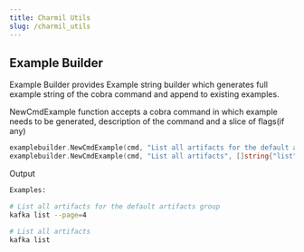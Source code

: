 ```yaml
---
title: Charmil Utils
slug: /charmil_utils
---
```


## Example Builder
Example Builder provides Example string builder which generates full example string of the cobra command and append to existing examples.

NewCmdExample function accepts a cobra command in which example needs to be generated, description of the command and a slice of flags(if any)

```go
examplebuilder.NewCmdExample(cmd, "List all artifacts for the default artifacts group", []string{"list --page=4"})
examplebuilder.NewCmdExample(cmd, "List all artifacts", []string{"list"})
```

Output
```bash
Examples:

# List all artifacts for the default artifacts group 
kafka list --page=4

# List all artifacts 
kafka list
```